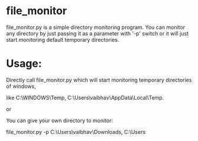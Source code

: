 # file_monitor

file_monitor.py is a simple directory monitoring program. You can monitor any directory by just passing it as a parameter with '-p' switch or it will just start monitoring default temporary directories.

# Usage:
Directly call file_monitor.py which will start monitoring temporary directories of windows, 

like C:\WINDOWS\Temp, C:\Users\vaibhav\AppData\Local\Temp.

or 

You can give your own directory to monitor:

file_monitor.py -p C:\Users\vaibhav\Downloads, C:\Users
